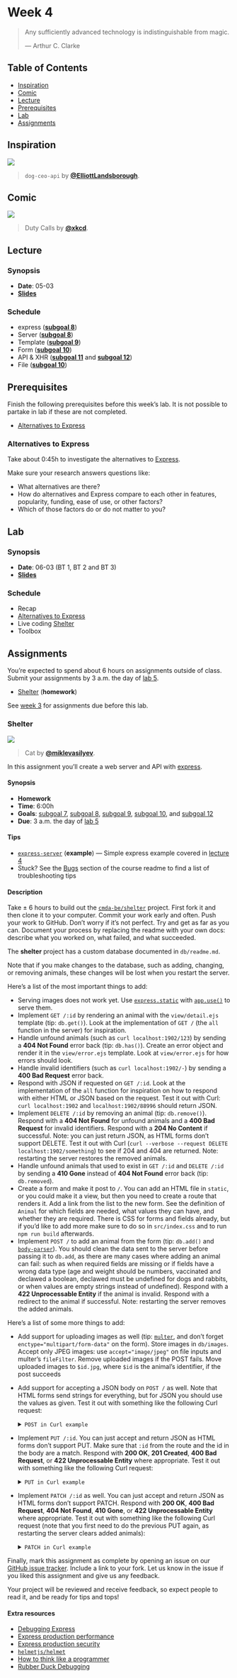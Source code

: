 <!-- lint disable no-html -->

# Week 4

> Any sufficiently advanced technology is indistinguishable from magic.
>
> — Arthur C. Clarke

## Table of Contents

*   [Inspiration](#inspiration)
*   [Comic](#comic)
*   [Lecture](#lecture)
*   [Prerequisites](#prerequisites)
*   [Lab](#lab)
*   [Assignments](#assignments)

## Inspiration

[![][inspiration-cover]][inspiration-link]

> `dog-ceo-api` by [**@ElliottLandsborough**][inspiration-author].

## Comic

[![][comic-cover]][comic-link]

> Duty Calls by [**@xkcd**][comic-author].

## Lecture

### Synopsis

*   **Date**: 05-03
*   [**Slides**][slides-lecture]

### Schedule

*   express ([**subgoal 8**][s8])
*   Server ([**subgoal 8**][s8])
*   Template ([**subgoal 9**][s9])
*   Form ([**subgoal 10**][s10])
*   API & XHR ([**subgoal 11**][s11] and [**subgoal 12**][s12])
*   File ([**subgoal 10**][s10])

## Prerequisites

Finish the following prerequisites before this week’s lab.
It is not possible to partake in lab if these are not completed.

*   [Alternatives to Express](#alternatives-to-express)

### Alternatives to Express

Take about 0:45h to investigate the alternatives to [Express][].

Make sure your research answers questions like:

*   What alternatives are there?
*   How do alternatives and Express compare to each other in features,
    popularity, funding, ease of use, or other factors?
*   Which of those factors do or do not matter to you?

## Lab

### Synopsis

*   **Date**: 06-03 (BT 1, BT 2 and BT 3)
*   [**Slides**][slides-lab]

### Schedule

*   Recap
*   [Alternatives to Express](#alternatives-to-express)
*   Live coding [Shelter](#shelter)
*   Toolbox

## Assignments

You’re expected to spend about 6 hours on assignments outside of class.
Submit your assignments by 3 a.m. the day of [lab 5][w5lab].

*   [Shelter](#shelter) (**homework**)

See [week 3][w3a] for assignments due before this lab.

### Shelter

[![][shelter-cover]][shelter-cover-source]

> Cat by [**@miklevasilyev**][shelter-cover-author].

In this assignment you’ll create a web server and API with [express][].

#### Synopsis

*   **Homework**
*   **Time**: 6:00h
*   **Goals**: [subgoal 7][s7], [subgoal 8][s8], [subgoal 9][s9],
    [subgoal 10][s10], and [subgoal 12][s12]
*   **Due**: 3 a.m. the day of [lab 5][w5lab]

#### Tips

*   [`express-server`](examples/express-server)
    (**example**)
    — Simple express example covered in [lecture 4][w4lec]
*   Stuck?  See the [Bugs][] section of the course readme to find a list of
    troubleshooting tips

#### Description

Take ± 6 hours to build out the [`cmda-be/shelter`][shelter] project.
First fork it and then clone it to your computer.
Commit your work early and often.
Push your work to GitHub.
Don’t worry if it’s not perfect.
Try and get as far as you can.
Document your process by replacing the readme with your own docs: describe what
you worked on, what failed, and what succeeded.

The **shelter** project has a custom database documented in `db/readme.md`.

Note that if you make changes to the database, such as adding, changing, or
removing animals, these changes will be lost when you restart the server.

Here’s a list of the most important things to add:

*   Serving images does not work yet.
    Use [`express.static`][static] with [`app.use()`][use] to serve them.
*   Implement `GET /:id` by rendering an animal with the `view/detail.ejs`
    template (tip: `db.get()`).
    Look at the implementation of `GET /` (the `all` function in the server)
    for inspiration.
*   Handle unfound animals (such as `curl localhost:1902/123`) by sending a
    **404 Not Found** error back (tip: `db.has()`).
    Create an error object and render it in the `view/error.ejs` template.
    Look at `view/error.ejs` for how errors should look.
*   Handle invalid identifiers (such as `curl localhost:1902/-`) by sending a
    **400 Bad Request** error back.
*   Respond with JSON if requested on `GET /:id`.
    Look at the implementation of the `all` function for inspiration on how to
    respond with either HTML or JSON based on the request.
    Test it out with Curl: `curl localhost:1902` and `localhost:1902/88996`
    should return JSON.
*   Implement `DELETE /:id` by removing an animal (tip: `db.remove()`).
    Respond with a **404 Not Found** for unfound animals and a **400 Bad
    Request** for invalid identifiers.
    Respond with a **204 No Content** if successful.
    Note: you can just return JSON, as HTML forms don’t support DELETE.
    Test it out with Curl (`curl --verbose --request DELETE
    localhost:1902/something`) to see if 204 and 404 are returned.
    Note: restarting the server restores the removed animals.
*   Handle unfound animals that used to exist in `GET /:id` and `DELETE /:id`
    by sending a **410 Gone** instead of **404 Not Found** error back (tip:
    `db.removed`).
*   Create a form and make it post to `/`.
    You can add an HTML file in `static`, or you could make it a view, but then
    you need to create a route that renders it.
    Add a link from the list to the new form.
    See the definition of `Animal` for which fields are needed,
    what values they can have, and whether they are required.
    There is CSS for forms and fields already, but if you’d like to add more
    make sure to do so in `src/index.css` and to run `npm run build` afterwards.
*   Implement `POST /` to add an animal from the form (tip:
    `db.add()` and [`body-parser`][body-parser]).
    You should clean the data sent to the server before passing it to `db.add`,
    as there are many cases where adding an animal can fail: such as when
    required fields are missing or if fields have a wrong data type (age and
    weight should be numbers, vaccinated and declawed a boolean, declawed must
    be undefined for dogs and rabbits, or when values are empty strings instead
    of undefined).
    Respond with a **422 Unprocessable Entity** if the animal is invalid.
    Respond with a redirect to the animal if successful.
    Note: restarting the server removes the added animals.

Here’s a list of some more things to add:

*   Add support for uploading images as well (tip: [`multer`][multer], and
    don’t forget `enctype="multipart/form-data"` on the form).
    Store images in `db/images`.
    Accept only JPEG images: use `accept="image/jpeg"` on file inputs and
    multer’s `fileFilter`.
    Remove uploaded images if the POST fails.
    Move uploaded images to `$id.jpg`, where `$id` is the animal’s identifier,
    if the post succeeds
*   Add support for accepting a JSON body on `POST /` as well.
    Note that HTML forms send strings for everything, but for JSON you should
    use the values as given.
    Test it out with something like the following Curl request:

    <details>
    <summary><code>POST in Curl example</code></summary>

    ```sh
    curl \
      localhost:1902 \
      --verbose \
      --location \
      --header 'Content-Type: application/json' \
      -d '{
        "name": "Lilo",
        "type": "cat",
        "place": "Brooklyn Animal Care Center",
        "intake": "2014-06-22",
        "vaccinated": true,
        "sex": "male",
        "age": 6,
        "weight": 4,
        "primaryColor": "black",
        "secondaryColor": "white"
      }'
    ```

    </details>

*   Implement `PUT /:id`.
    You can just accept and return JSON as HTML forms don’t support PUT.
    Make sure that `:id` from the route and the id in the body are a match.
    Respond with **200 OK**, **201 Created**, **400 Bad Request**, or
    **422 Unprocessable Entity** where appropriate.
    Test it out with something like the following Curl request:

    <details>
    <summary><code>PUT in Curl example</code></summary>

    ```sh
    curl \
      localhost:1902/1 \
      --verbose \
      --request PUT \
      --header 'Content-Type: application/json' \
      -d '{
        "id": "1",
        "name": "Loco",
        "type": "cat",
        "place": "Brooklyn Animal Care Center",
        "intake": "2014-06-22",
        "vaccinated": true,
        "sex": "male",
        "age": 6,
        "weight": 2,
        "primaryColor": "black",
        "secondaryColor": "white"
      }'
    ```

    </details>

*   Implement `PATCH /:id` as well.
    You can just accept and return JSON as HTML forms don’t support PATCH.
    Respond with **200 OK**, **400 Bad Request**, **404 Not Found**,
    **410 Gone**, or **422 Unprocessable Entity** where appropriate.
    Test it out with something like the following Curl request (note that you
    first need to do the previous PUT again, as restarting the server clears
    added animals):

    <details>
    <summary><code>PATCH in Curl example</code></summary>

    ```sh
    curl \
      localhost:1902/1 \
      --verbose \
      --request PATCH \
      --header 'Content-Type: application/json' \
      -d '{"description": "Loco is a bit weird, but also cute as a button"}'
    ```

    </details>

Finally, mark this assignment as complete by opening an issue
on our [GitHub issue tracker][shelter-issue].
Include a link to your fork.
Let us know in the issue if you liked this assignment and give us any feedback.

Your project will be reviewed and receive feedback, so expect people to read it,
and be ready for tips and tops!

#### Extra resources

*   [Debugging Express](https://expressjs.com/en/guide/debugging.html)
*   [Express production performance](https://expressjs.com/en/advanced/best-practice-performance.html)
*   [Express production security](https://expressjs.com/en/advanced/best-practice-security.html)
*   [`helmetjs/helmet`](https://github.com/helmetjs/helmet)
*   [How to think like a programmer](https://zellwk.com/blog/think/)
*   [Rubber Duck Debugging](https://rubberduckdebugging.com)

[bugs]: readme.md#bugs

[inspiration-cover]: images/dog-ceo.png

[inspiration-link]: https://dog.ceo

[inspiration-author]: https://github.com/ElliottLandsborough

[comic-cover]: https://imgs.xkcd.com/comics/duty_calls.png

[comic-link]: https://xkcd.com/386/

[comic-author]: https://xkcd.com

[slides-lecture]: https://docs.google.com/presentation/d/1PfEaV-jQdqKWByca9txp38yD8LWIDEWZzldNYBMwUNI/edit?usp=sharing

[slides-lab]: https://docs.google.com/presentation/d/1PB70qNsWxR0B7EQivBqB6ofHmktIlgfzV8B-a6XUFAU/edit?usp=sharing

[w5lab]: week-5.md#lab

[w3a]: week-3.md#assignments

[s7]: readme.md#subgoal-7

[s8]: readme.md#subgoal-8

[s9]: readme.md#subgoal-9

[s10]: readme.md#subgoal-10

[s11]: readme.md#subgoal-11

[s12]: readme.md#subgoal-12

[w4lec]: #lecture

[express]: https://github.com/expressjs/express

[shelter]: https://github.com/cmda-be/shelter

[shelter-cover]: images/shelter.jpg

[shelter-cover-source]: https://unsplash.com/photos/NodtnCsLdTE

[shelter-cover-author]: https://unsplash.com/@miklevasilyev

[static]: http://expressjs.com/en/4x/api.html#express.static

[use]: http://expressjs.com/en/4x/api.html#app.use

[shelter-issue]: https://github.com/cmda-be/course-17-18/issues/new?title=Shelter%20assignment&labels=week-3%2Cweek-4%3Ashelter

[body-parser]: https://github.com/expressjs/body-parser

[multer]: https://github.com/expressjs/multer
